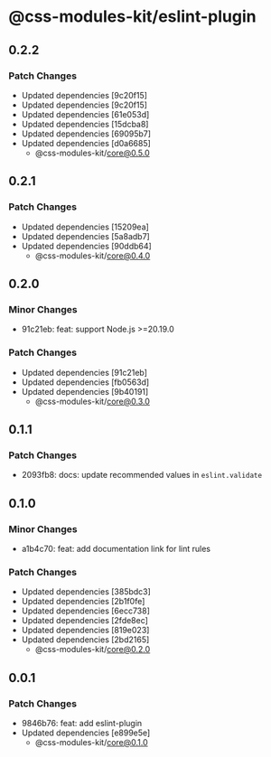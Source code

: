 # @css-modules-kit/eslint-plugin

## 0.2.2

### Patch Changes

- Updated dependencies [9c20f15]
- Updated dependencies [9c20f15]
- Updated dependencies [61e053d]
- Updated dependencies [15dcba8]
- Updated dependencies [69095b7]
- Updated dependencies [d0a6685]
  - @css-modules-kit/core@0.5.0

## 0.2.1

### Patch Changes

- Updated dependencies [15209ea]
- Updated dependencies [5a8adb7]
- Updated dependencies [90ddb64]
  - @css-modules-kit/core@0.4.0

## 0.2.0

### Minor Changes

- 91c21eb: feat: support Node.js >=20.19.0

### Patch Changes

- Updated dependencies [91c21eb]
- Updated dependencies [fb0563d]
- Updated dependencies [9b40191]
  - @css-modules-kit/core@0.3.0

## 0.1.1

### Patch Changes

- 2093fb8: docs: update recommended values in `eslint.validate`

## 0.1.0

### Minor Changes

- a1b4c70: feat: add documentation link for lint rules

### Patch Changes

- Updated dependencies [385bdc3]
- Updated dependencies [2b1f0fe]
- Updated dependencies [6ecc738]
- Updated dependencies [2fde8ec]
- Updated dependencies [819e023]
- Updated dependencies [2bd2165]
  - @css-modules-kit/core@0.2.0

## 0.0.1

### Patch Changes

- 9846b76: feat: add eslint-plugin
- Updated dependencies [e899e5e]
  - @css-modules-kit/core@0.1.0
